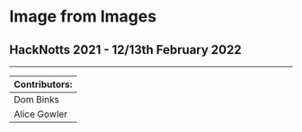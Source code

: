# Image from Images
## HackNotts 2021 - 12/13th February 2022

---

| Contributors: |
|----------------|
| Dom Binks |
| Alice Gowler |